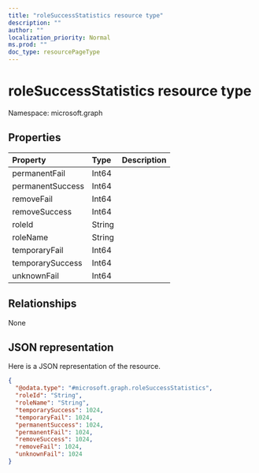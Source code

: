 ```yaml
---
title: "roleSuccessStatistics resource type"
description: ""
author: ""
localization_priority: Normal
ms.prod: ""
doc_type: resourcePageType
---
```


# roleSuccessStatistics resource type


Namespace: microsoft.graph



## Properties
|Property|Type|Description|
|:---|:---|:---|
|permanentFail|Int64||
|permanentSuccess|Int64||
|removeFail|Int64||
|removeSuccess|Int64||
|roleId|String||
|roleName|String||
|temporaryFail|Int64||
|temporarySuccess|Int64||
|unknownFail|Int64||

## Relationships
None

## JSON representation
Here is a JSON representation of the resource.
<!-- {
  "blockType": "resource",
  "@odata.type": "microsoft.graph.roleSuccessStatistics"
}
-->
``` json
{
  "@odata.type": "#microsoft.graph.roleSuccessStatistics",
  "roleId": "String",
  "roleName": "String",
  "temporarySuccess": 1024,
  "temporaryFail": 1024,
  "permanentSuccess": 1024,
  "permanentFail": 1024,
  "removeSuccess": 1024,
  "removeFail": 1024,
  "unknownFail": 1024
}
```

